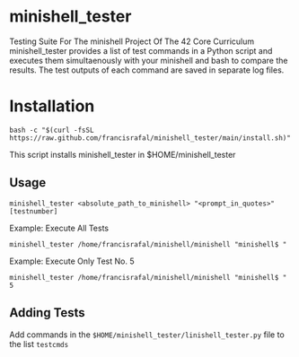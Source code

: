 # minishell_tester
Testing Suite For The minishell Project Of The 42 Core Curriculum
minishell_tester provides a list of test commands in a Python script and executes them simultaenously with your minishell and bash to compare the results.
The test outputs of each command are saved in separate log files.

# Installation
```
bash -c "$(curl -fsSL https://raw.github.com/francisrafal/minishell_tester/main/install.sh)"
```
This script installs minishell_tester in $HOME/minishell_tester

## Usage
```
minishell_tester <absolute_path_to_minishell> "<prompt_in_quotes>" [testnumber]
```

Example: Execute All Tests
```
minishell_tester /home/francisrafal/minishell/minishell "minishell$ "
```

Example: Execute Only Test No. 5
```
minishell_tester /home/francisrafal/minishell/minishell "minishell$ " 5
```

## Adding Tests
Add commands in the `$HOME/minishell_tester/linishell_tester.py` file to the list `testcmds`
